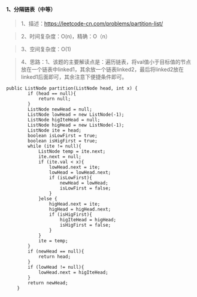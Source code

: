 #### 1、分隔链表（中等）
> 1、描述：https://leetcode-cn.com/problems/partition-list/

> 2、时间复杂度：O(n)，精确：O（n）

> 3、空间复杂度：O(1)

> 4、思路：1、该题的主要解读点是：遍历链表，将val值小于目标值的节点放在一个链表中linked1，其余放一个链表linked2，最后将linked2放在linked1后面即可，其余注意下便捷条件即可。

```
public ListNode partition(ListNode head, int x) {
        if (head == null){
            return null;
        }
        ListNode newHead = null;
        ListNode lowHead = new ListNode(-1);
        ListNode higIteHead = null;
        ListNode higHead = new ListNode(-1);
        ListNode ite = head;
        boolean isLowFirst = true;
        boolean isHigFirst = true;
        while (ite != null){
            ListNode temp = ite.next;
            ite.next = null;
            if (ite.val < x){
                lowHead.next = ite;
                lowHead = lowHead.next;
                if (isLowFirst){
                    newHead = lowHead;
                    isLowFirst = false;
                }
            }else {
                higHead.next = ite;
                higHead = higHead.next;
                if (isHigFirst){
                    higIteHead = higHead;
                    isHigFirst = false;
                }
            }
            ite = temp;
        }
        if (newHead == null){
            return head;
        }
        if (lowHead != null){
            lowHead.next = higIteHead;
        }
        return newHead;
    }
```
